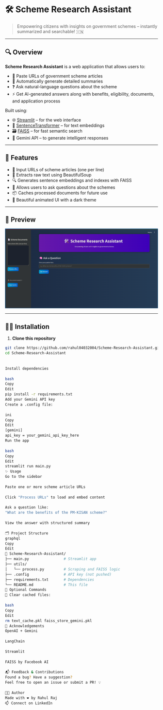 # 🛠️ Scheme Research Assistant

> Empowering citizens with insights on government schemes – instantly summarized and searchable! 🇮🇳

---

## 🔍 Overview

**Scheme Research Assistant** is a web application that allows users to:
- 📎 Paste URLs of government scheme articles
- 🧠 Automatically generate detailed summaries
- ❓ Ask natural-language questions about the scheme
- ⚡ Get AI-generated answers along with benefits, eligibility, documents, and application process

Built using:
- 🌐 [Streamlit](https://streamlit.io/) – for the web interface
- 🧠 [SentenceTransformer](https://www.sbert.net/) – for text embeddings
- 🗃️ [FAISS](https://github.com/facebookresearch/faiss) – for fast semantic search
- 🤖 Gemini API – to generate intelligent responses

---

## 🚀 Features

- 📄 Input URLs of scheme articles (one per line)
- 🧵 Extracts raw text using BeautifulSoup
- 🔍 Generates sentence embeddings and indexes with FAISS
- 🧠 Allows users to ask questions about the schemes
- 📦 Caches processed documents for future use
- 🌈 Beautiful animated UI with a dark theme

---

## 📸 Preview

![App UI Preview](https://github.com/rahul04032004/Scheme-Research-Assistant/blob/main/web%20app%20screenshot.png) <!-- Replace with actual screenshot URL -->

---

## 🧑‍💻 Installation

1. **Clone this repository**
```bash
git clone https://github.com/rahul04032004/Scheme-Research-Assistant.git
cd Scheme-Research-Assistant


Install dependencies

bash
Copy
Edit
pip install -r requirements.txt
Add your Gemini API key
Create a .config file:

ini
Copy
Edit
[gemini]
api_key = your_gemini_api_key_here
Run the app

bash
Copy
Edit
streamlit run main.py
✨ Usage
Go to the sidebar

Paste one or more scheme article URLs

Click "Process URLs" to load and embed content

Ask a question like:
"What are the benefits of the PM-KISAN scheme?"

View the answer with structured summary

🗂️ Project Structure
graphql
Copy
Edit
📁 Scheme-Research-Assistant/
├── main.py                # Streamlit app
├── utils/
│   └── process.py         # Scraping and FAISS logic
├── .config                # API key (not pushed)
├── requirements.txt       # Dependencies
└── README.md              # This file
🧹 Optional Commands
🧽 Clear cached files:

bash
Copy
Edit
rm text_cache.pkl faiss_store_gemini.pkl
🙌 Acknowledgements
OpenAI + Gemini

LangChain

Streamlit

FAISS by Facebook AI

📬 Feedback & Contributions
Found a bug? Have a suggestion?
Feel free to open an issue or submit a PR! 💡

🧑‍🎓 Author
Made with ❤️ by Rahul Raj
📫 Connect on LinkedIn


